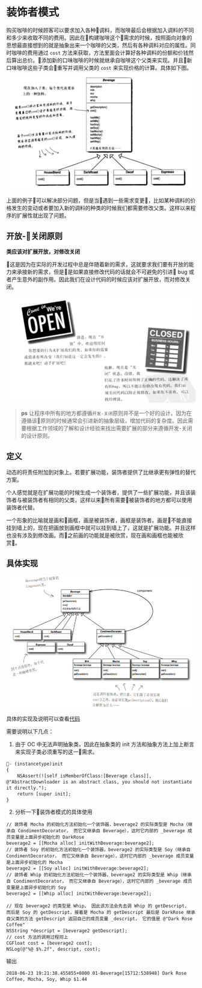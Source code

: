 # 装饰者模式

购买咖啡的时候顾客可以要求加入各种调料，而咖啡最后会根据加入调料的不同和多少来收取不同的费用。因此在构建咖啡这个需求的时候，按照面向对象的思想最直接想到的就是抽象出来一个咖啡的父类，然后有各种调料对应的属性。同时咖啡的费用通过 `cost` 方法来获取，方法里面会计算好各种调料的份额和价钱然后算出总价。添加新的口味咖啡的时候就继承自咖啡这个父类来实现。并且新口味咖啡这些子类会重写并调用父类的 `cost` 来实现价格的计算。具体如下图。

![](./images/03-decorate-pattern-2.png)

上面的例子可以解决部分问题，但是当遇到一些需求变更，比如某种调料的价格发生的变动或者要加入新的调料的种类的时候我们都需要修改父类。这样以来程序的扩展性就出现了问题。

## 开放-关闭原则

**类应该对扩展开放，对修改关闭**

这是因为在实际的开发过程中总是伴随着新的需求，这就要求我们要有开放的能力来承接新的需求，但是是如果直接修改代码的话就会不可避免的引进 bug 或者产生意外的副作用。因此我们在设计代码的时候应该对扩展开放，而对修改关闭。

![](./images/03-decorate-pattern-3.png)

> **ps** 让程序中所有的地方都遵循`开发-关闭`原则并不是一个好的设计。因为在遵循该原则的时候通常会引进新的抽象层级，增加代码的复杂度。因此需要根据工作领域的了解和设计经验来找出需要扩展的部分来遵循开发-关闭的设计原则。

## 定义

动态的将责任附加到对象上。若要扩展功能，装饰者提供了比继承更有弹性的替代方案。

个人感觉就是在扩展功能的时候生成一个装饰者，提供了一些扩展功能，并且该装饰者与被装饰者有相同的父类，这样以来所有需要被装饰者的地方都可以使用装饰者代替。

一个形象的比喻就是画和画框，画是被装饰者，画框是装饰者。画是不能直接挂到墙上的，现在把画放到画框中就可以挂到墙上了，这就是扩展功能。并且这样也没有涉及到修改画。而之前画的功能就是被欣赏，现在画和画框也能被欣赏。

## 具体实现
![](./images/03-decorate-pattern-4.png)

具体的实现及说明可以查看[代码](./code/03-decorrate-pattern)

需要说明以下几点：

1. 由于 OC 中无法声明抽象类，因此在抽象类的 init 方法和抽象方法上加上断言来实现子类必须重写的这一需求。

```
- (instancetype)init
{
    NSAssert(![self isMemberOfClass:[Beverage class]], @"AbstractDownloader is an abstract class, you should not instantiate it directly.");
    return [super init];
}
```

2. 分析一下装饰者模式的具体使用

```
// 装饰者 Mocha 的初始化方法初始化一个装饰器，beverage2 的实际类型是 Mocha（继承自 CondimentDecorator， 而它又继承自 Beverage），这时它内部的 _beverage 成员变量是上面异步初始化的 DarkRose
beverage2 = [[Mocha alloc] initWithBeverage:beverage2];
// 装饰者 Soy 的初始化方法初始化一个装饰器，beverage2 的实际类型是 Soy（继承自 CondimentDecorator， 而它又继承自 Beverage），这时它内部的 _beverage 成员变量是上面异步初始化的 Mocha
beverage2 = [[Soy alloc] initWithBeverage:beverage2];
// 装饰者 Whip 的初始化方法初始化一个装饰器，beverage2 的实际类型是 Whip（继承自 CondimentDecorator， 而它又继承自 Beverage），这时它内部的 _beverage 成员变量是上面异步初始化的 Soy
beverage2 = [[Whip alloc] initWithBeverage:beverage2];

// 现在 beverage2 的类型是 Whip， 因此该方法会先去调 Whip 的 getDescript， 而后是 Soy 的 getDescript，接着是 Mocha 的 getDescript 最后是 DarkRose 继承自父类的方法 getDescript 返回自己的成员变量 _descript， 它的值是 @"Dark Rose Coffee"
NSString *descript = [beverage2 getDescript];
// cost 方法的调用过程同上
CGFloat cost = [beverage2 cost];
NSLog(@"%@ $%.2f", descript, cost);
```
输出
```
2018-06-23 19:21:38.455855+0800 01-Beverage[15712:538948] Dark Rose Coffee, Mocha, Soy, Whip $1.44
```
